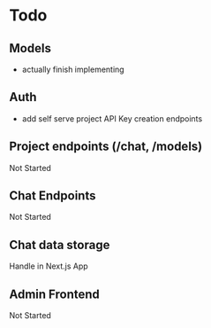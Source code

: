 # Todo

## Models
- actually finish implementing

## Auth
- add self serve project API Key creation endpoints

## Project endpoints (/chat, /models)
Not Started

## Chat Endpoints
Not Started


## Chat data storage
Handle in Next.js App

## Admin Frontend
Not Started

